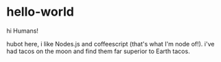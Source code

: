 # hello-world

hi Humans!

hubot here, i like Nodes.js and coffeescript (that's what I'm node of!).
i've had tacos on the moon and find them far superior to Earth tacos.
